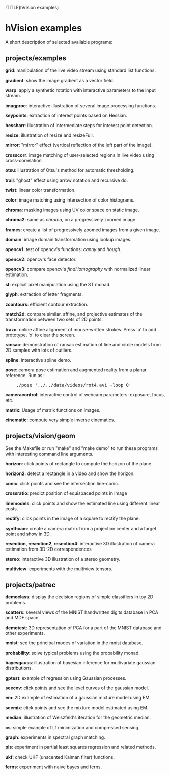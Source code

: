 !TITLE(hVision examples)

# hVision examples

A short description of selected available programs:

## projects/examples

**grid**: manipulation of the live video stream using standard list functions.

**gradient**: show the image gradient as a vector field.

**warp**: apply a synthetic rotation with interactive parameters to the input stream.

**imagproc**: interactive illustration of several image processing functions.

**keypoints**: extraction of interest points based on Hessian.

**hessharr**: illustration of intermediate steps for interest point detection.

**resize**: illustration of resize and resizeFull.

**mirror**: "mirror" effect (vertical reflection of the left part of the image).

**crosscorr**: image matching of user-selected regions in live video using cross-correlation.

**otsu**:  illustration of Otsu's method for automatic thresholding.

**trail**: "ghost" effect using arrow notation and recursive do.

**twist**: linear color transformation.

**color**: image matching using intersection of color histograms.

**chroma**: masking images using UV color space on static image.

**chroma2**: same as *chroma*, on a progressively zoomed image.

**frames**: create a list of progressively zoomed images from a given image.

**domain**: image domain transformation using lookup images.

**opencv1**: test of opencv's functions: *canny* and *hough*.

**opencv2**: opencv's face detector.

**opencv3**: compare opencv's *findHomography* with normalized linear estimation.

**st**: explicit pixel manipulation using the ST monad.

**glyph**: extraction of letter fragments.

**zcontours**: efficient contour extraction.

**match2d**: compare similar, affine, and projective estimates of the transformation between two sets of 2D points.

**trazo**: online affine alignment of mouse-written strokes. Press 'a' to add prototype, 'x' to clear the screen.

**ransac**: demonstration of ransac estimation of line and circle models from 2D samples with lots of outliers.

**spline**: interactive spline demo.

**pose**: camera pose estimation and augmented reality from a planar reference. Run as:

<pre id="samp">
    ./pose '../../data/videos/rot4.avi -loop 0'
</pre>

**cameracontrol**: interactive control of webcam parameters: exposure, focus, etc.

**matrix**: Usage of matrix functions on images.

**cinematic**: compute very simple inverse cinematics.


## projects/vision/geom

See the Makefile or run "make" and "make demo" to run these programs with interesting command line arguments.

**horizon**: click points of rectangle to compute the horizon of the plane. 

**horizon2**: detect a rectangle in a video and show the horizon.

**conic**: click points and see the intersection line-conic.

**crossratio**: predict position of equispaced points in image

**linemodels**: click points and show the estimated line using different linear costs.

**rectify**: click points in the image of a square to rectify the plane.

**synthcam**: create a camera matrix from a projection center and a target point and show in 3D.

**resection, resection2, resection4**: interactive 3D illustration of camera estimation from 3D-2D correspondences

**stereo**: interactive 3D illustration of a stereo geometry.

**multiview**: experiments with the multiview tensors.

## projects/patrec

**democlass**: display the decision regions of simple classifiers in toy 2D problems.

**scatters**: several views of the MNIST handwritten digits database in PCA and MDF space.

**demotest**: 3D representation of PCA for a part of the MNIST database and other experiments.

**mnist**: see the principal modes of variation in the mnist database.

**probability**: solve typical problems using the probability monad.

**bayesgauss**: illustration of bayesian inference for multivariate gaussian distributions. 

**gptest**: example of regression using Gaussian processes.

**seecov**: click points and see the level curves of the gaussian model.

**em**: 2D example of estimation of a gaussian mixture model using EM.

**seemix**: click points and see the mixture model estimated using EM.

**median**: illustration of Weiszfeld's iteration for the geometric median.

**cs**: simple example of L1 minimization and compressed sensing.

**graph**: experiments in spectral graph matching.

**pls**: experiment in partial least squares regression and related methods.

**ukf**: check UKF (unscented Kalman filter) functions.

**ferns**: experiment with naive bayes and ferns.

